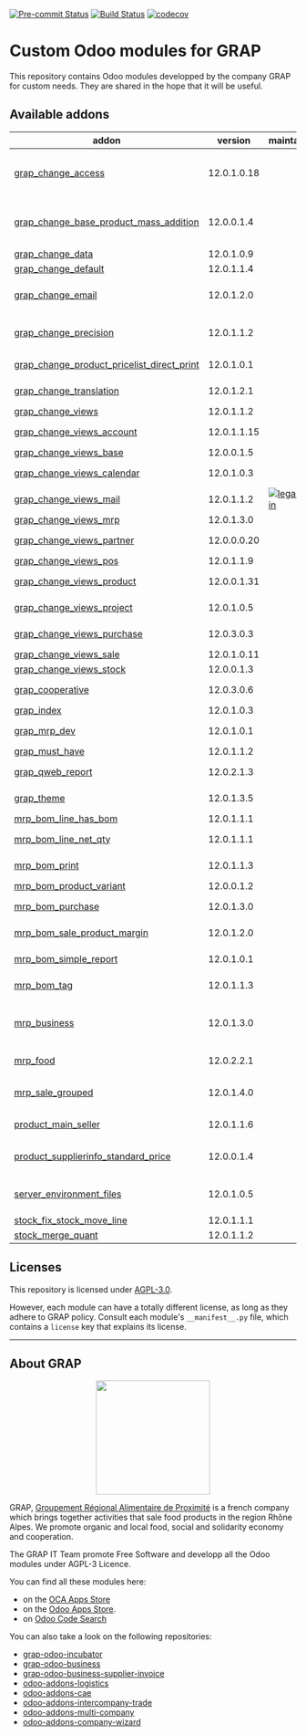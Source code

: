 
<!-- /!\ Non OCA Context : Set here the badge of your runbot / runboat instance. -->
[![Pre-commit Status](https://github.com/grap/grap-odoo-custom/actions/workflows/pre-commit.yml/badge.svg?branch=12.0)](https://github.com/grap/grap-odoo-custom/actions/workflows/pre-commit.yml?query=branch%3A12.0)
[![Build Status](https://github.com/grap/grap-odoo-custom/actions/workflows/test.yml/badge.svg?branch=12.0)](https://github.com/grap/grap-odoo-custom/actions/workflows/test.yml?query=branch%3A12.0)
[![codecov](https://codecov.io/gh/grap/grap-odoo-custom/branch/12.0/graph/badge.svg)](https://codecov.io/gh/grap/grap-odoo-custom)
<!-- /!\ Non OCA Context : Set here the badge of your translation instance. -->

<!-- /!\ do not modify above this line -->

# Custom Odoo modules for GRAP

This repository contains Odoo modules developped by the company GRAP for custom needs. They are shared in the hope that it will be useful.

<!-- /!\ do not modify below this line -->

<!-- prettier-ignore-start -->

[//]: # (addons)

Available addons
----------------
addon | version | maintainers | summary
--- | --- | --- | ---
[grap_change_access](grap_change_access/) | 12.0.1.0.18 |  | Add new groups for specific models and change accesses for a number of models.
[grap_change_base_product_mass_addition](grap_change_base_product_mass_addition/) | 12.0.0.1.4 |  | Fix slow call to odoo.tests.Form, used in base_product_mass_addition, for purchase_quick module
[grap_change_data](grap_change_data/) | 12.0.1.0.9 |  | GRAP - Change Data
[grap_change_default](grap_change_default/) | 12.0.1.1.4 |  | GRAP - Change Default
[grap_change_email](grap_change_email/) | 12.0.1.2.0 |  | Change default email template for invoices, sale and purchase orders
[grap_change_precision](grap_change_precision/) | 12.0.1.1.2 |  | Change the precisions names and values of some fields
[grap_change_product_pricelist_direct_print](grap_change_product_pricelist_direct_print/) | 12.0.1.0.1 |  | Display custom fields in Pricelist report
[grap_change_translation](grap_change_translation/) | 12.0.1.2.1 |  | Disable the translation mechanism for a many fields
[grap_change_views](grap_change_views/) | 12.0.1.1.2 |  | GRAP - Change Views
[grap_change_views_account](grap_change_views_account/) | 12.0.1.1.15 |  | GRAP - Change Views Account
[grap_change_views_base](grap_change_views_base/) | 12.0.0.1.5 |  | GRAP - Change Base Views
[grap_change_views_calendar](grap_change_views_calendar/) | 12.0.1.0.3 |  | GRAP - Change Calendar Views
[grap_change_views_mail](grap_change_views_mail/) | 12.0.1.1.2 | [![legalsylvain](https://github.com/legalsylvain.png?size=30px)](https://github.com/legalsylvain) | GRAP - Change Mail Views
[grap_change_views_mrp](grap_change_views_mrp/) | 12.0.1.3.0 |  | GRAP - Change Views MRP
[grap_change_views_partner](grap_change_views_partner/) | 12.0.0.0.20 |  | GRAP - Change Partner Views
[grap_change_views_pos](grap_change_views_pos/) | 12.0.1.1.9 |  | GRAP - Change POS Views
[grap_change_views_product](grap_change_views_product/) | 12.0.0.1.31 |  | GRAP - Change Views Product
[grap_change_views_project](grap_change_views_project/) | 12.0.1.0.5 |  | GRAP - Change Project Views
[grap_change_views_purchase](grap_change_views_purchase/) | 12.0.3.0.3 |  | GRAP - Change Purchase Views
[grap_change_views_sale](grap_change_views_sale/) | 12.0.1.0.11 |  | GRAP - Change Sale Views
[grap_change_views_stock](grap_change_views_stock/) | 12.0.0.1.3 |  | GRAP - Change Stock Views
[grap_cooperative](grap_cooperative/) | 12.0.3.0.6 |  | Add Directories, Companies, Colleges, Peoples, etc.
[grap_index](grap_index/) | 12.0.1.0.3 |  | Add Extra postgresql Indexes
[grap_mrp_dev](grap_mrp_dev/) | 12.0.1.0.1 |  | Install all MRP modules for Grap
[grap_must_have](grap_must_have/) | 12.0.1.1.2 |  | Install must have modules
[grap_qweb_report](grap_qweb_report/) | 12.0.2.1.3 |  | GRAP - Custom Qweb Reports
[grap_theme](grap_theme/) | 12.0.1.3.5 |  | Customize Odoo web User Interface
[mrp_bom_line_has_bom](mrp_bom_line_has_bom/) | 12.0.1.1.1 |  | MRP BoM Line Has BoM
[mrp_bom_line_net_qty](mrp_bom_line_net_qty/) | 12.0.1.1.1 |  | MRP BoM Line Net and Gross Quantity
[mrp_bom_print](mrp_bom_print/) | 12.0.1.1.3 |  | Manage the various useful prints for Bill of Materials
[mrp_bom_product_variant](mrp_bom_product_variant/) | 12.0.0.1.2 |  | MRP BoM Product Variant
[mrp_bom_purchase](mrp_bom_purchase/) | 12.0.1.3.0 |  | Handle purchase from your Bill of Materials
[mrp_bom_sale_product_margin](mrp_bom_sale_product_margin/) | 12.0.1.2.0 |  | Handle Sale price for product's bom with margin
[mrp_bom_simple_report](mrp_bom_simple_report/) | 12.0.1.0.1 |  | Print simple report for your Bill of Materials
[mrp_bom_tag](mrp_bom_tag/) | 12.0.1.1.3 |  | Add tags on your BoM to find it easily
[mrp_business](mrp_business/) | 12.0.1.3.0 |  | MRP functions that meet the business needs of GRAP,adapted for food-related professions
[mrp_food](mrp_food/) | 12.0.2.2.1 |  | MRP modules adapted for food-related professions
[mrp_sale_grouped](mrp_sale_grouped/) | 12.0.1.4.0 |  | Quickly manage what you need to produce thanks to grouped sales
[product_main_seller](product_main_seller/) | 12.0.1.1.6 |  | Product Attribute - Main seller for a product
[product_supplierinfo_standard_price](product_supplierinfo_standard_price/) | 12.0.0.1.4 |  | Product supplier easily connected to product's standard price
[server_environment_files](server_environment_files/) | 12.0.1.0.5 |  | Add custom CSS and extra text on PoS ticket depending on the environment
[stock_fix_stock_move_line](stock_fix_stock_move_line/) | 12.0.1.1.1 |  | Stock - Fix Stock Move Lines
[stock_merge_quant](stock_merge_quant/) | 12.0.1.1.2 |  | Stock - Merge Quants Tools

[//]: # (end addons)

<!-- prettier-ignore-end -->

## Licenses

This repository is licensed under [AGPL-3.0](LICENSE).

However, each module can have a totally different license, as long as they adhere to GRAP
policy. Consult each module's `__manifest__.py` file, which contains a `license` key
that explains its license.

----

## About GRAP

<p align="center">
   <img src="http://www.grap.coop/wp-content/uploads/2016/11/GRAP.png" width="200"/>
</p>

GRAP, [Groupement Régional Alimentaire de Proximité](http://www.grap.coop) is a
french company which brings together activities that sale food products in the
region Rhône Alpes. We promote organic and local food, social and solidarity
economy and cooperation.

The GRAP IT Team promote Free Software and developp all the Odoo modules under
AGPL-3 Licence.

You can find all these modules here:

* on the [OCA Apps Store](https://odoo-community.org/shop?&search=GRAP)
* on the [Odoo Apps Store](https://www.odoo.com/apps/modules/browse?author=GRAP).
* on [Odoo Code Search](https://odoo-code-search.com/ocs/search?q=author%3AOCA+author%3AGRAP)

You can also take a look on the following repositories:

* [grap-odoo-incubator](https://github.com/grap/grap-odoo-incubator)
* [grap-odoo-business](https://github.com/grap/grap-odoo-business)
* [grap-odoo-business-supplier-invoice](https://github.com/grap/grap-odoo-business-supplier-invoice)
* [odoo-addons-logistics](https://github.com/grap/odoo-addons-logistics)
* [odoo-addons-cae](https://github.com/grap/odoo-addons-cae)
* [odoo-addons-intercompany-trade](https://github.com/grap/odoo-addons-intercompany-trade)
* [odoo-addons-multi-company](https://github.com/grap/odoo-addons-multi-company)
* [odoo-addons-company-wizard](https://github.com/grap/odoo-addons-company-wizard)
